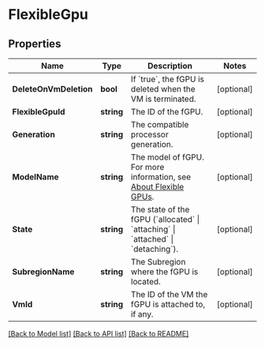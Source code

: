 # FlexibleGpu

## Properties

Name | Type | Description | Notes
------------ | ------------- | ------------- | -------------
**DeleteOnVmDeletion** | **bool** | If &#x60;true&#x60;, the fGPU is deleted when the VM is terminated. | [optional] 
**FlexibleGpuId** | **string** | The ID of the fGPU. | [optional] 
**Generation** | **string** | The compatible processor generation. | [optional] 
**ModelName** | **string** | The model of fGPU. For more information, see [About Flexible GPUs](https://wiki.outscale.net/display/EN/About+Flexible+GPUs). | [optional] 
**State** | **string** | The state of the fGPU (&#x60;allocated&#x60; \\| &#x60;attaching&#x60; \\| &#x60;attached&#x60; \\| &#x60;detaching&#x60;). | [optional] 
**SubregionName** | **string** | The Subregion where the fGPU is located. | [optional] 
**VmId** | **string** | The ID of the VM the fGPU is attached to, if any. | [optional] 

[[Back to Model list]](../README.md#documentation-for-models) [[Back to API list]](../README.md#documentation-for-api-endpoints) [[Back to README]](../README.md)



